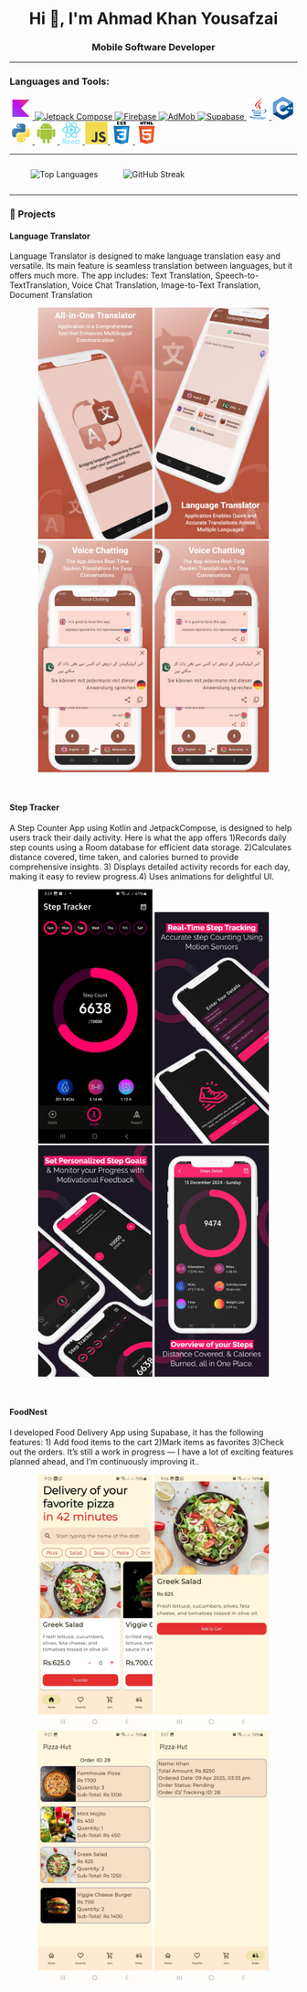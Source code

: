 <h1 align="center">Hi 👋, I'm Ahmad Khan Yousafzai</h1>
<h3 align="center">Mobile Software Developer</h3>

---

<h3 align="left">Languages and Tools:</h3>
<p align="left">
    <a href="https://kotlinlang.org/" target="_blank" rel="noreferrer">
        <img src="https://raw.githubusercontent.com/devicons/devicon/master/icons/kotlin/kotlin-original.svg" alt="Kotlin" width="40" height="40" />
    </a>
    <a href="https://developer.android.com/jetpack/compose" target="_blank" rel="noreferrer">
        <img src="https://cdn.jsdelivr.net/gh/devicons/devicon@latest/icons/jetpackcompose/jetpackcompose-original.svg" alt="Jetpack Compose" width="40" height="40" />
    </a>
    <a href="https://firebase.google.com/" target="_blank" rel="noreferrer">
        <img src="https://cdn.jsdelivr.net/gh/devicons/devicon@latest/icons/firebase/firebase-original.svg" alt="Firebase" width="40" height="40" />
    </a>
    <a href="https://admob.google.com/home/" target="_blank" rel="noreferrer">
        <img src="https://img.icons8.com/color/48/google-admob.png" alt="AdMob" width="40" height="40" />
    </a>
    <a href="https://supabase.com/" target="_blank" rel="noreferrer">
        <img src="https://cdn.jsdelivr.net/gh/devicons/devicon@latest/icons/supabase/supabase-original.svg" alt="Supabase" width="40" height="40" />
    </a>
    <a href="https://www.java.com/" target="_blank" rel="noreferrer">
        <img src="https://raw.githubusercontent.com/devicons/devicon/master/icons/java/java-original.svg" alt="Java" width="40" height="40" />
    </a>
    <a href="https://www.w3schools.com/cpp/" target="_blank" rel="noreferrer">
        <img src="https://raw.githubusercontent.com/devicons/devicon/master/icons/cplusplus/cplusplus-original.svg" alt="C++" width="40" height="40" />
    </a>
    <a href="https://www.python.org" target="_blank" rel="noreferrer">
        <img src="https://raw.githubusercontent.com/devicons/devicon/master/icons/python/python-original.svg" alt="Python" width="40" height="40" />
    </a>
    <a href="https://developer.android.com/" target="_blank" rel="noreferrer">
        <img src="https://raw.githubusercontent.com/devicons/devicon/master/icons/android/android-original.svg" alt="Android" width="40" height="40" />
    </a>
    <a href="https://reactjs.org/" target="_blank" rel="noreferrer">
        <img src="https://raw.githubusercontent.com/devicons/devicon/master/icons/react/react-original-wordmark.svg" alt="React" width="40" height="40" />
    </a>
    <a href="https://developer.mozilla.org/en-US/docs/Web/JavaScript" target="_blank" rel="noreferrer">
        <img src="https://raw.githubusercontent.com/devicons/devicon/master/icons/javascript/javascript-original.svg" alt="JavaScript" width="40" height="40" />
    </a>
    <a href="https://www.w3schools.com/css/" target="_blank" rel="noreferrer">
        <img src="https://raw.githubusercontent.com/devicons/devicon/master/icons/css3/css3-original-wordmark.svg" alt="CSS3" width="40" height="40" />
    </a>
    <a href="https://www.w3.org/html/" target="_blank" rel="noreferrer">
        <img src="https://raw.githubusercontent.com/devicons/devicon/master/icons/html5/html5-original-wordmark.svg" alt="HTML5" width="40" height="40" />
    </a>
</p>

---

<table align="center" style="border-collapse: separate; border-spacing: 30px 10px;">
  <tr>
    <td align="center">
      <img src="https://github-readme-stats.vercel.app/api/top-langs?username=khanyousafzaideveloper&show_icons=true&locale=en&layout=compact" alt="Top Languages" />
    </td>
    <td align="center">
      <img src="https://github-readme-streak-stats.herokuapp.com/?user=khanyousafzaideveloper" alt="GitHub Streak" />
    </td>
  </tr>
</table>



<div style="clear: both;"></div>

---

<h3 align="left">🚀 Projects</h3>

<!-- Project 1 -->
<h4>Language Translator</h4>
<p>Language Translator is designed to make language translation easy and versatile. Its main feature is seamless translation between languages, but it offers much more. The app includes: Text Translation, Speech-to-TextTranslation,  Voice Chat Translation,  Image-to-Text Translation,  Document Translation</p>

<p align="center">
  <img src="https://github.com/khanyousafzaideveloper/ProjectScreenShots/blob/main/languageTranslator/1.png?raw=true" width="200" />
  <img src="https://github.com/khanyousafzaideveloper/ProjectScreenShots/blob/main/languageTranslator/2.png?raw=true" width="200" />
  <img src="https://github.com/khanyousafzaideveloper/ProjectScreenShots/blob/main/languageTranslator/3.png?raw=true" width="200" />
  <img src="https://github.com/khanyousafzaideveloper/ProjectScreenShots/blob/main/languageTranslator/3.png?raw=true" width="200" />
</p>

<br/>

<!-- Project 2 -->
<h4>Step Tracker</h4>
<p>A Step Counter App using Kotlin and JetpackCompose, is designed to help users track their daily activity. Here is what the app offers 1)Records daily step counts using a Room database for efficient data storage. 2)Calculates distance covered, time taken, and calories burned to provide comprehensive insights. 3) Displays detailed activity records for each day, making it easy to review progress.4) Uses animations for delightful UI.</p>

<p align="center">
  <img src="https://github.com/khanyousafzaideveloper/ProjectScreenShots/blob/main/StepTracker/home%5D.jpeg?raw=true" width="200" />
  <img src="https://github.com/khanyousafzaideveloper/ProjectScreenShots/blob/main/StepTracker/1.png?raw=true" width="200" />
  <img src="https://github.com/khanyousafzaideveloper/ProjectScreenShots/blob/main/StepTracker/2.png?raw=true" width="200" />
  <img src="https://github.com/khanyousafzaideveloper/ProjectScreenShots/blob/main/StepTracker/5.png?raw=true" width="200" />
</p>

<br/>

<!-- Project 3 -->
<h4>FoodNest</h4>
<p>I developed Food Delivery App using Supabase, it has the following features: 1) Add food items to the cart 2)Mark items as favorites 3)Check out the orders. It’s still a work in progress — I have a lot of exciting features planned ahead, and I’m continuously improving it..</p>

<p align="center">
  <img src="https://github.com/khanyousafzaideveloper/ProjectScreenShots/blob/main/Restaurant/home.jpeg?raw=true" width="200" />
  <img src="https://github.com/khanyousafzaideveloper/ProjectScreenShots/blob/main/Restaurant/deatil.jpeg?raw=true" width="200" />
  <img src="https://github.com/khanyousafzaideveloper/ProjectScreenShots/blob/main/Restaurant/ordered.jpeg?raw=true" width="200" />
  <img src="https://github.com/khanyousafzaideveloper/ProjectScreenShots/blob/main/Restaurant/orders.jpeg?raw=true" width="200" />
</p>




